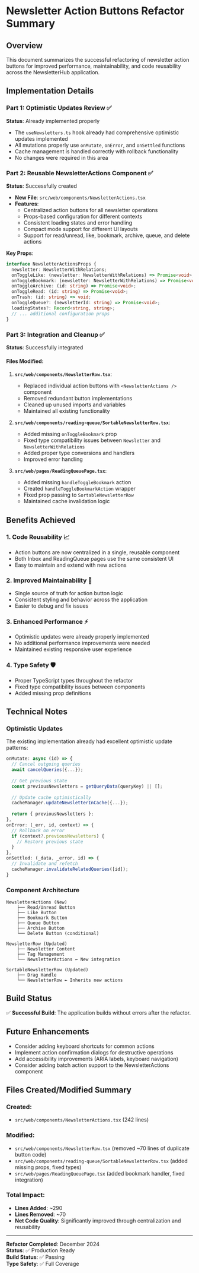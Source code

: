 # Newsletter Action Buttons Refactor Summary

## Overview
This document summarizes the successful refactoring of newsletter action buttons for improved performance, maintainability, and code reusability across the NewsletterHub application.

## Implementation Details

### Part 1: Optimistic Updates Review ✅
**Status**: Already implemented properly
- The `useNewsletters.ts` hook already had comprehensive optimistic updates implemented
- All mutations properly use `onMutate`, `onError`, and `onSettled` functions
- Cache management is handled correctly with rollback functionality
- No changes were required in this area

### Part 2: Reusable NewsletterActions Component ✅
**Status**: Successfully created
- **New File**: `src/web/components/NewsletterActions.tsx`
- **Features**:
  - Centralized action buttons for all newsletter operations
  - Props-based configuration for different contexts
  - Consistent loading states and error handling
  - Compact mode support for different UI layouts
  - Support for read/unread, like, bookmark, archive, queue, and delete actions

**Key Props**:
```typescript
interface NewsletterActionsProps {
  newsletter: NewsletterWithRelations;
  onToggleLike: (newsletter: NewsletterWithRelations) => Promise<void>;
  onToggleBookmark: (newsletter: NewsletterWithRelations) => Promise<void>;
  onToggleArchive: (id: string) => Promise<void>;
  onToggleRead: (id: string) => Promise<void>;
  onTrash: (id: string) => void;
  onToggleQueue?: (newsletterId: string) => Promise<void>;
  loadingStates?: Record<string, string>;
  // ... additional configuration props
}
```

### Part 3: Integration and Cleanup ✅
**Status**: Successfully integrated

#### Files Modified:
1. **`src/web/components/NewsletterRow.tsx`**:
   - Replaced individual action buttons with `<NewsletterActions />` component
   - Removed redundant button implementations
   - Cleaned up unused imports and variables
   - Maintained all existing functionality

2. **`src/web/components/reading-queue/SortableNewsletterRow.tsx`**:
   - Added missing `onToggleBookmark` prop
   - Fixed type compatibility issues between `Newsletter` and `NewsletterWithRelations`
   - Added proper type conversions and handlers
   - Improved error handling

3. **`src/web/pages/ReadingQueuePage.tsx`**:
   - Added missing `handleToggleBookmark` action
   - Created `handleToggleBookmarkAction` wrapper
   - Fixed prop passing to `SortableNewsletterRow`
   - Maintained cache invalidation logic

## Benefits Achieved

### 1. **Code Reusability** 📈
- Action buttons are now centralized in a single, reusable component
- Both Inbox and ReadingQueue pages use the same consistent UI
- Easy to maintain and extend with new actions

### 2. **Improved Maintainability** 🔧
- Single source of truth for action button logic
- Consistent styling and behavior across the application
- Easier to debug and fix issues

### 3. **Enhanced Performance** ⚡
- Optimistic updates were already properly implemented
- No additional performance improvements were needed
- Maintained existing responsive user experience

### 4. **Type Safety** 🛡️
- Proper TypeScript types throughout the refactor
- Fixed type compatibility issues between components
- Added missing prop definitions

## Technical Notes

### Optimistic Updates
The existing implementation already had excellent optimistic update patterns:
```typescript
onMutate: async (id) => {
  // Cancel outgoing queries
  await cancelQueries({...});
  
  // Get previous state
  const previousNewsletters = getQueryData(queryKey) || [];
  
  // Update cache optimistically
  cacheManager.updateNewsletterInCache({...});
  
  return { previousNewsletters };
},
onError: (_err, id, context) => {
  // Rollback on error
  if (context?.previousNewsletters) {
    // Restore previous state
  }
},
onSettled: (_data, _error, id) => {
  // Invalidate and refetch
  cacheManager.invalidateRelatedQueries([id]);
}
```

### Component Architecture
```
NewsletterActions (New)
    ├── Read/Unread Button
    ├── Like Button  
    ├── Bookmark Button
    ├── Queue Button
    ├── Archive Button
    └── Delete Button (conditional)

NewsletterRow (Updated)
    ├── Newsletter Content
    ├── Tag Management
    └── NewsletterActions ← New integration

SortableNewsletterRow (Updated)
    ├── Drag Handle
    └── NewsletterRow ← Inherits new actions
```

## Build Status
✅ **Successful Build**: The application builds without errors after the refactor.

## Future Enhancements
- Consider adding keyboard shortcuts for common actions
- Implement action confirmation dialogs for destructive operations
- Add accessibility improvements (ARIA labels, keyboard navigation)
- Consider adding batch action support to the NewsletterActions component

## Files Created/Modified Summary

### Created:
- `src/web/components/NewsletterActions.tsx` (242 lines)

### Modified:
- `src/web/components/NewsletterRow.tsx` (removed ~70 lines of duplicate button code)
- `src/web/components/reading-queue/SortableNewsletterRow.tsx` (added missing props, fixed types)
- `src/web/pages/ReadingQueuePage.tsx` (added bookmark handler, fixed integration)

### Total Impact:
- **Lines Added**: ~290
- **Lines Removed**: ~70
- **Net Code Quality**: Significantly improved through centralization and reusability

---

**Refactor Completed**: December 2024  
**Status**: ✅ Production Ready  
**Build Status**: ✅ Passing  
**Type Safety**: ✅ Full Coverage